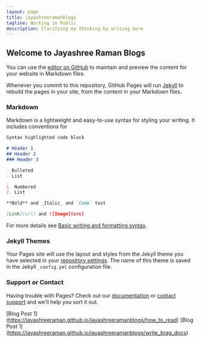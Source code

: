 ```yaml
---
layout: page
title: jayashreeramanblogs
tagline: Working in Public
description: Clarifying my thinking by writing more
---
```


## Welcome to Jayashree Raman Blogs

You can use the [editor on GitHub](https://github.com/jayashreeraman/jayashreeramanblogs/edit/gh-pages/index.md) to maintain and preview the content for your website in Markdown files.

Whenever you commit to this repository, GitHub Pages will run [Jekyll](https://jekyllrb.com/) to rebuild the pages in your site, from the content in your Markdown files.

### Markdown

Markdown is a lightweight and easy-to-use syntax for styling your writing. It includes conventions for

```markdown
Syntax highlighted code block

# Header 1
## Header 2
### Header 3

- Bulleted
- List

1. Numbered
2. List

**Bold** and _Italic_ and `Code` text

[Link](url) and ![Image](src)
```

For more details see [Basic writing and formatting syntax](https://docs.github.com/en/github/writing-on-github/getting-started-with-writing-and-formatting-on-github/basic-writing-and-formatting-syntax).

### Jekyll Themes

Your Pages site will use the layout and styles from the Jekyll theme you have selected in your [repository settings](https://github.com/jayashreeraman/jayashreeramanblogs/settings/pages). The name of this theme is saved in the Jekyll `_config.yml` configuration file.

### Support or Contact

Having trouble with Pages? Check out our [documentation](https://docs.github.com/categories/github-pages-basics/) or [contact support](https://support.github.com/contact) and we’ll help you sort it out.


[Blog Post 1] (https://jayashreeraman.github.io/jayashreeramanblogs/how_to_read)
[Blog Post 1] (https://jayashreeraman.github.io/jayashreeramanblogs/write_brag_docs)